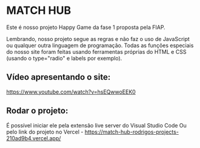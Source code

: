 # MATCH HUB

Este é nosso projeto Happy Game da fase 1 proposta pela FIAP.

Lembrando, nosso projeto segue as regras e não faz o uso de JavaScript ou qualquer outra linguagem de programação. Todas as funções especiais do nosso site foram feitas usando ferramentas próprias do HTML e CSS (usando o  type="radio" e labels por exemplo).

## Vídeo apresentando o site:
https://www.youtube.com/watch?v=hsEQwwoEEK0

## Rodar o projeto:
É possível iniciar ele pela extensão live server do Visual Studio Code
Ou pelo link do projeto no Vercel - https://match-hub-rodrigos-projects-210ad9b4.vercel.app/
